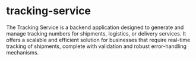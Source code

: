 # tracking-service
The Tracking Service is a backend application designed to generate and manage tracking numbers for shipments, logistics, or delivery services. It offers a scalable and efficient solution for businesses that require real-time tracking of shipments, complete with validation and robust error-handling mechanisms.

